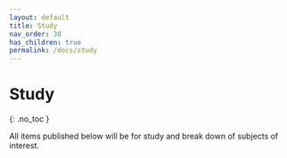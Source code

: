 ```yaml
---
layout: default
title: Study
nav_order: 30
has_children: true
permalink: /docs/study
---
```


# Study
{: .no_toc }

All items published below will be for study and break down of subjects of interest.
